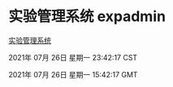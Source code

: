 # 实验管理系统 expadmin
[实验管理系统](http://59.174.26.185:56808/expadmin-782313d2-e1b1-4ea7-932e-3a55e6a1a4d0/)

2021年 07月 26日 星期一 23:42:17 CST

2021年 07月 26日 星期一 15:42:17 GMT
